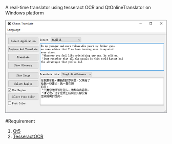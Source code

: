 A real-time translator using tesseract OCR and QtOnlineTranslator on Windows platform

![Image of UI](chaostranslate.png)   

#Requirement   
1. [Qt5](https://github.com/qt/qt5)    
2. [TesseractOCR](https://github.com/tesseract-ocr/tesseract)
